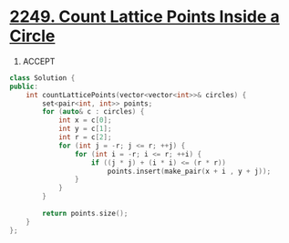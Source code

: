 # [2249. Count Lattice Points Inside a Circle](https://leetcode.com/problems/count-lattice-points-inside-a-circle/)

1. ACCEPT

```c++
class Solution {
public:
    int countLatticePoints(vector<vector<int>>& circles) {
        set<pair<int, int>> points;
        for (auto& c : circles) {
            int x = c[0];
            int y = c[1];
            int r = c[2];
            for (int j = -r; j <= r; ++j) {
                for (int i = -r; i <= r; ++i) {
                    if ((j * j) + (i * i) <= (r * r))
                        points.insert(make_pair(x + i , y + j));
                }
            }
        }
        
        return points.size();
    }
};
```